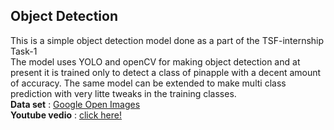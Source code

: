 ## Object Detection 
This is a simple object detection model done as a part of the TSF-internship Task-1 <br>
The model uses YOLO and openCV for making object detection and at present it is trained only to detect a class of pinapple with a decent amount of accuracy. The same model can be extended to make multi class prediction with very litte tweaks in the training classes.
<br>
**Data set** : [Google Open Images](https://storage.googleapis.com/openimages/web/index.html)
<br>
**Youtube vedio** : [click here!](https://youtu.be/Edtg5iay_oU)

